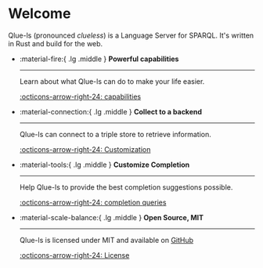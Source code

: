 # Welcome

Qlue-ls (pronounced *clueless*) is a Language Server for SPARQL.
It's written in Rust and build for the web.

<div class="grid cards" markdown>

-   :material-fire:{ .lg .middle } __Powerful capabilities__

    ---

    Learn about what Qlue-ls can do to make your life easier.

    [:octicons-arrow-right-24: capabilities](/03_capabilities)

-   :material-connection:{ .lg .middle } __Collect to a backend__

    ---

    Qlue-ls can connect to a triple store to retrieve information.

    [:octicons-arrow-right-24: Customization](#)

-   :material-tools:{ .lg .middle } __Customize Completion__

    ---

    Help Qlue-ls to provide  the best completion suggestions possible.

    [:octicons-arrow-right-24: completion queries](/06_completion_queries)

-   :material-scale-balance:{ .lg .middle } __Open Source, MIT__

    ---

    Qlue-ls is licensed under MIT and available on [GitHub](https://github.com/IoannisNezis/Qlue-ls)

    [:octicons-arrow-right-24: License](https://github.com/IoannisNezis/Qlue-ls/blob/main/LICENSE)

</div>


